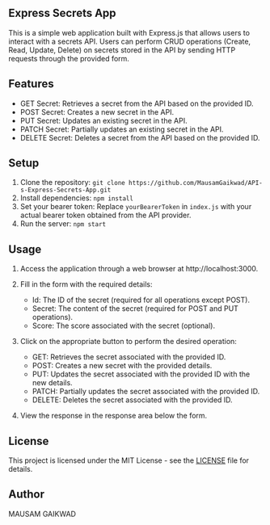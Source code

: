 ## Express Secrets App
This is a simple web application built with Express.js that allows users to interact with a secrets API. Users can perform CRUD operations (Create, Read, Update, Delete) on secrets stored in the API by sending HTTP requests through the provided form.

## Features
* GET Secret: Retrieves a secret from the API based on the provided ID.
* POST Secret: Creates a new secret in the API.
* PUT Secret: Updates an existing secret in the API.
* PATCH Secret: Partially updates an existing secret in the API.
* DELETE Secret: Deletes a secret from the API based on the provided ID.
## Setup
1. Clone the repository: `git clone https://github.com/MausamGaikwad/API-s-Express-Secrets-App.git`
2. Install dependencies: `npm install`
3. Set your bearer token: Replace `yourBearerToken` in `index.js` with your actual bearer token obtained from the API provider.
4. Run the server: `npm start`
## Usage
1. Access the application through a web browser at http://localhost:3000.
   
2. Fill in the form with the required details:
   * Id: The ID of the secret (required for all operations except POST).
   * Secret: The content of the secret (required for POST and PUT operations).
   * Score: The score associated with the secret (optional).
3. Click on the appropriate button to perform the desired operation:
   * GET: Retrieves the secret associated with the provided ID.
   * POST: Creates a new secret with the provided details.
   * PUT: Updates the secret associated with the provided ID with the new details.
   * PATCH: Partially updates the secret associated with the provided ID.
   * DELETE: Deletes the secret associated with the provided ID.
4. View the response in the response area below the form.
## License
This project is licensed under the MIT License - see the [LICENSE](LICENSE) file for details.

## Author
MAUSAM GAIKWAD
